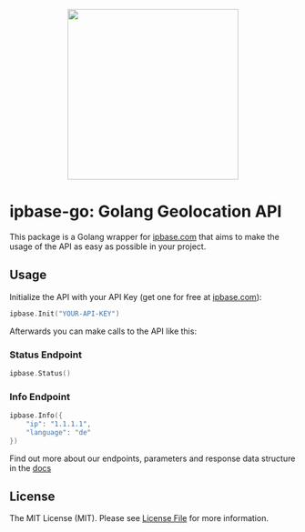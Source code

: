 <p align="center">
<img src="https://app.ipbase.com/img/logo/ipbase.png" width="300"/>
</p>

# ipbase-go: Golang Geolocation API

This package is a Golang wrapper for [ipbase.com] that aims to make the usage of the API as easy as possible in your project.

## Usage

Initialize the API with your API Key (get one for free at [ipbase.com]):

```go
ipbase.Init("YOUR-API-KEY")
```

Afterwards you can make calls to the API like this:

### Status Endpoint

```go
ipbase.Status()
```

### Info Endpoint

```go
ipbase.Info({
    "ip": "1.1.1.1",
    "language": "de"
})
```


Find out more about our endpoints, parameters and response data structure in the [docs]

## License

The MIT License (MIT). Please see [License File](LICENSE.md) for more information.

[docs]: https://ipbase.com/docs
[ipbase.com]: https://ipbase.com

